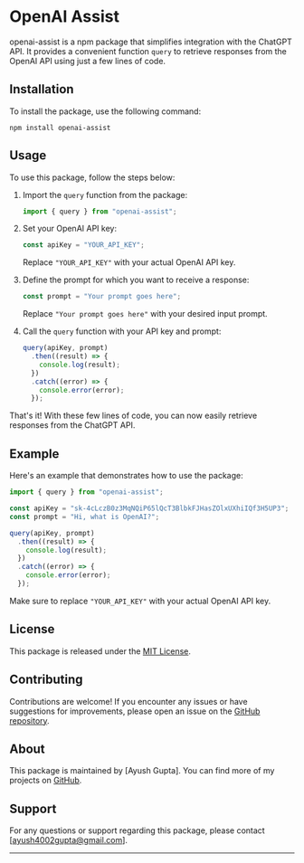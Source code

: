 # OpenAI Assist

openai-assist is a npm package that simplifies integration with the ChatGPT API. It provides a convenient function `query` to retrieve responses from the OpenAI API using just a few lines of code.

## Installation

To install the package, use the following command:

```shell
npm install openai-assist
```

## Usage

To use this package, follow the steps below:

1. Import the `query` function from the package:

   ```javascript
   import { query } from "openai-assist";
   ```

2. Set your OpenAI API key:

   ```javascript
   const apiKey = "YOUR_API_KEY";
   ```

   Replace `"YOUR_API_KEY"` with your actual OpenAI API key.

3. Define the prompt for which you want to receive a response:

   ```javascript
   const prompt = "Your prompt goes here";
   ```

   Replace `"Your prompt goes here"` with your desired input prompt.

4. Call the `query` function with your API key and prompt:

   ```javascript
   query(apiKey, prompt)
     .then((result) => {
       console.log(result);
     })
     .catch((error) => {
       console.error(error);
     });
   ```

That's it! With these few lines of code, you can now easily retrieve responses from the ChatGPT API.

## Example

Here's an example that demonstrates how to use the package:

```javascript
import { query } from "openai-assist";

const apiKey = "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";
const prompt = "Hi, what is OpenAI?";

query(apiKey, prompt)
  .then((result) => {
    console.log(result);
  })
  .catch((error) => {
    console.error(error);
  });
```

Make sure to replace `"YOUR_API_KEY"` with your actual OpenAI API key.

## License

This package is released under the [MIT License](https://opensource.org/licenses/MIT).

## Contributing

Contributions are welcome! If you encounter any issues or have suggestions for improvements, please open an issue on the [GitHub repository](https://github.com/ayushgupta4002/openai-assist).

## About

This package is maintained by [Ayush Gupta]. You can find more of my projects on [GitHub](https://github.com/ayushgupta4002).

## Support

For any questions or support regarding this package, please contact [ayush4002gupta@gmail.com].

---

